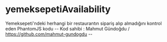 # yemeksepetiAvailability
Yemeksepeti'ndeki herhangi bir restaurantın sipariş alıp almadığını kontrol eden PhantomJS kodu
-- Kod sahibi : Mahmut Gündoğdu / https://github.com/mahmut-gundogdu  --
